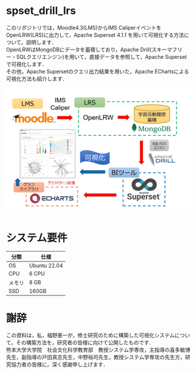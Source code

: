 
# spset_drill_lrs
このリポジトリでは，Moodle4.3(LMS)からIMS CaliperイベントをOpenLRW(LRS)に出力して，Apache Superset 4.1.1 を用いて可視化する方法について，説明します．  
OpenLRWはMongoDBにデータを蓄積しており，Apache Drill(スキーマフリー・SQLクエリエンジン)を用いて，直接データを参照して，Apache Supersetで可視化します．  
その他，Apache Supersetのクエリ出力結果を用いた，Apache EChartsによる可視化方法も紹介します．    

![概要図](/image/概要図_v6.png)

# システム要件
| 分類 | 仕様 |
| ---- | ---- |
|OS|Ubuntu 22.04|
|CPU|6 CPU|
|メモリ|8 GB|
|SSD|160GB|

# 謝辞
この資料は，私，福野憲一が，修士研究のために構築した可視化システムについて，その構築方法を，研究者の皆様に向けて公開したものです．  
熊本大学大学院　社会文化科学教育部　教授システム学専攻，主指導の喜多敏博先生，副指導の戸田真志先生，中野裕司先生，教授システム学専攻の先生方，研究協力者の皆様に，深く感謝申し上げます．
